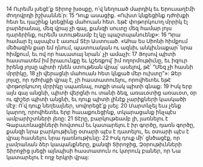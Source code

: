 14 Ուրեմն լսեցէ՛ք Տիրոջ խօսքը,
ո՛վ նեղուած մարդիկ եւ Երուսաղէմի ժողովրդի իշխաննե՛ր:
15 Դուք ասացիք.
«Ուխտ կնքեցինք դժոխքի հետ
եւ դաշինք կռեցինք մահուան հետ.
եթէ փոթորկուող մրրիկ էլ բարձրանայ,
մեզ վրայ չի գայ,
քանզի սուտը մեզ համար յոյս դարձրինք,
ուրեմն ստութեամբ էլ կը պաշտպանուենք»:
16 Դրա համար էլ այսպէս է ասում Տէր Աստուած.
«Ահա ես Սիոնի հիմքում մեծագին քար եմ դնում,
պատուական ու ազնիւ անկիւնաքար՝ նրա հիմքում,
եւ ով որ հաւատայ նրան՝ չի ամաչի:
17 Յոյսով պիտի հաստատեմ իմ իրաւունքը
եւ կշեռքով՝ իմ ողորմութիւնը,
եւ իզուր իրենց յոյսը պիտի դնեն ստութեան վրայ՝
ասելով, թէ՝ “Մեզ չի հասնի մրրիկը,
18 չի վերացնի մահուան հետ կնքած մեր ուխտը”»:
Ձեր յոյսը, որ դժոխքի վրայ է, չի հաստատուելու,
որովհետեւ եթէ փոթորկուող մրրիկը սպառնայ,
ոտքի տակ պիտի գնաք:
19 Իսկ երբ այն գայ անցնի, պիտի վերցնի ու տանի ձեզ,
առաւօտից առաւօտ, օր ու գիշեր պիտի անցնի,
եւ դուք պիտի լինէք չարիքների կասկածի մէջ:
Ո՛վ դուք նեղեալներ, սովորեցէ՛ք լսել:
20 Մարտնչել եւս չենք կարող,
որովհետեւ երբ հաւաքուեցինք,
տկարացանք ինչպէս ամբարիշտների լեռը:
21 Տէրը, բարկութեամբ լի, յառնելու է Գաբաւոնացիների հովտում
եւ կատարելու է իր գործը, դառն գործը,
քանզի նրա բարկութիւնը օտարի պէս է դատելու,
եւ օտարի պէս է վրայ հասնելու նրա դառնութիւնը:
22 Իսկ դուք մի՛ ցնծացէք, որ չամրանան ձեր կապանքները, քանզի Տիրոջից, Զօրութիւնների Տիրոջից լսեցի այնպիսի հաստատուն ու կտրուկ բաներ, որ Նա կատարելու է ողջ երկրի վրայ:
